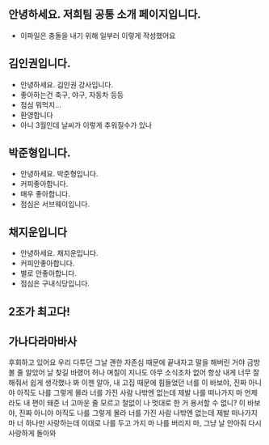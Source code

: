 ## 안녕하세요. 저희팀 공통 소개 페이지입니다.
- 이파일은 충돌을 내기 위해 일부러 이렇게 작성했어요

## 김인권입니다.
- 안녕하세요. 김인권 강사입니다.
- 좋아하는건 축구, 야구, 자동차 등등
- 점심 뭐먹지...   
- 환영합니다
- 아니 3월인데 날씨가 이렇게 추워질수가 있나

## 박준형입니다.
- 안녕하세요. 박준형입니다.
- 커피좋아합니다.
- 매우 좋아합니다.
- 점심은 서브웨이입니다.

## 채지운입니다
- 안녕하세요. 채지운입니다.
- 커피안좋아합니다.
- 별로 안좋아합니다.
- 점심은 구내식당입니다.

## 2조가 최고다!

## 가나다라마바사


후회하고 있어요
우리 다투던 그날
괜한 자존심 때문에
끝내자고 말을 해버린 거야
금방 볼 줄 알았어
날 찾길 바랬어
허나 며칠이 지나도
아무 소식조차 없어
항상 내게 너무 잘해줘서
쉽게 생각했나 봐
이젠 알아, 내 고집 때문에
힘들었던 너를
이 바보야, 진짜 아니야
아직도 나를 그렇게 몰라
너를 가진 사람 나밖엔 없는데
제발 나를 떠나가지 마
언제라도 내 편이 돼준 너
고마운 줄 모르고
철없이 나 멋대로 한 거
용서할 수 없니?
이 바보야, 진짜 아니야
아직도 나를 그렇게 몰라
너를 가진 사람 나밖엔 없는데
제발 떠나가지 마
너 하나만 사랑하는데
이대로 나를 두고 가지 마
나를 버리지 마, 그냥 날 안아줘
다시 사랑하게 돌아와
